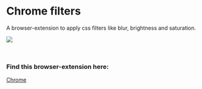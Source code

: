<h1>Chrome filters</h1>

A browser-extension to apply css filters like blur, brightness and saturation.

<a href="https://chrome.google.com/webstore/detail/chrome-filters/ndnmncogkhfejclnlmmmflipihindiip" target="_blank"><img src="https://i.imgur.com/Qsdabfb.png"></a>

<br>
<h3>Find this browser-extension here:</h2> 

[Chrome](https://chrome.google.com/webstore/detail/chrome-filters/ndnmncogkhfejclnlmmmflipihindiip)
